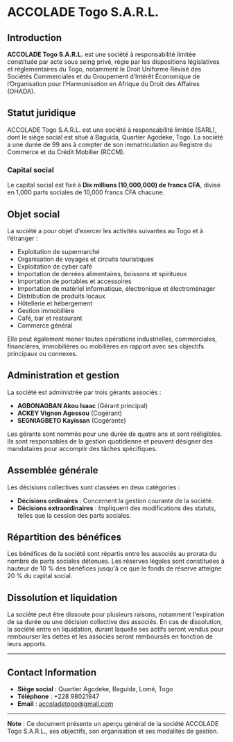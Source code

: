 
# ACCOLADE Togo S.A.R.L. 

## Introduction

**ACCOLADE Togo S.A.R.L.** est une société à responsabilité limitée constituée par acte sous seing privé, régie par les dispositions législatives et réglementaires du Togo, notamment le Droit Uniforme Révisé des Sociétés Commerciales et du Groupement d’Intérêt Économique de l’Organisation pour l’Harmonisation en Afrique du Droit des Affaires (OHADA).

## Statut juridique

ACCOLADE Togo S.A.R.L. est une société à responsabilité limitée (SARL), dont le siège social est situé à Baguida, Quartier Agodeke, Togo. La société a une durée de 99 ans à compter de son immatriculation au Registre du Commerce et du Crédit Mobilier (RCCM).

### Capital social

Le capital social est fixé à **Dix millions (10,000,000) de francs CFA**, divisé en 1,000 parts sociales de 10,000 francs CFA chacune.

## Objet social

La société a pour objet d'exercer les activités suivantes au Togo et à l’étranger :
- Exploitation de supermarché
- Organisation de voyages et circuits touristiques
- Exploitation de cyber café
- Importation de denrées alimentaires, boissons et spiritueux
- Importation de portables et accessoires
- Importation de matériel informatique, électronique et électroménager
- Distribution de produits locaux
- Hôtellerie et hébergement
- Gestion immobilière
- Café, bar et restaurant
- Commerce général

Elle peut également mener toutes opérations industrielles, commerciales, financières, immobilières ou mobilières en rapport avec ses objectifs principaux ou connexes.

## Administration et gestion

La société est administrée par trois gérants associés :

- **AGBONAGBAN Akou Isaac** (Gérant principal)
- **ACKEY Vignon Agossou** (Cogérant)
- **SEGNIAGBETO Kayissan** (Cogérante)

Les gérants sont nommés pour une durée de quatre ans et sont rééligibles. Ils sont responsables de la gestion quotidienne et peuvent désigner des mandataires pour accomplir des tâches spécifiques.

## Assemblée générale

Les décisions collectives sont classées en deux catégories :
- **Décisions ordinaires** : Concernent la gestion courante de la société.
- **Décisions extraordinaires** : Impliquent des modifications des statuts, telles que la cession des parts sociales.

## Répartition des bénéfices

Les bénéfices de la société sont répartis entre les associés au prorata du nombre de parts sociales détenues. Les réserves légales sont constituées à hauteur de 10 % des bénéfices jusqu'à ce que le fonds de réserve atteigne 20 % du capital social.

## Dissolution et liquidation

La société peut être dissoute pour plusieurs raisons, notamment l'expiration de sa durée ou une décision collective des associés. En cas de dissolution, la société entre en liquidation, durant laquelle ses actifs seront vendus pour rembourser les dettes et les associés seront remboursés en fonction de leurs apports.

---

## Contact Information

- **Siège social** : Quartier Agodeke, Baguida, Lomé, Togo
- **Téléphone** : +228 98021947
- **Email** : accoladetogo@gmail.com

---

**Note** : Ce document présente un aperçu général de la société ACCOLADE Togo S.A.R.L., ses objectifs, son organisation et ses modalités de gestion.


